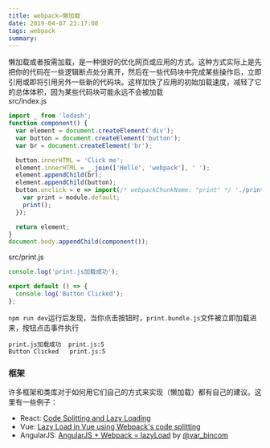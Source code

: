 ```yaml
---
title: webpack—懒加载
date: 2019-04-07 23:17:08
tags: webpack
summary:
---
```

懒加载或者按需加载，是一种很好的优化网页或应用的方式。这种方式实际上是先把你的代码在一些逻辑断点处分离开，然后在一些代码块中完成某些操作后，立即引用或即将引用另外一些新的代码块。这样加快了应用的初始加载速度，减轻了它的总体体积，因为某些代码块可能永远不会被加载<br />src/index.js
```javascript
import _ from 'lodash';
function component() {
  var element = document.createElement('div');
  var button = document.createElement('button');
  var br = document.createElement('br');

  button.innerHTML = 'Click me';
  element.innerHTML = _.join(['Hello', 'webpack'], ' ');
  element.appendChild(br);
  element.appendChild(button);
  button.onclick = e => import(/* webpackChunkName: "print" */ './print').then(module => {
    var print = module.default;
    print();
  });

  return element;
}
document.body.appendChild(component());
```
src/print.js
```javascript
console.log('print.js加载成功');

export default () => {
  console.log('Button Clicked');
};
```
`npm run dev`运行后发现，当你点击按钮时，`print.bundle.js`文件被立即加载进来，按钮点击事件执行
```
print.js加载成功  print.js:5
Button Clicked   print.js:5
```
<a name="ed99eaf8"></a>
### 框架 [](https://webpack.docschina.org/guides/lazy-loading/#%E6%A1%86%E6%9E%B6)
许多框架和类库对于如何用它们自己的方式来实现（懒加载）都有自己的建议。这里有一些例子：
* React: [Code Splitting and Lazy Loading](https://reacttraining.com/react-router/web/guides/code-splitting)
* Vue: [Lazy Load in Vue using Webpack's code splitting](https://alexjoverm.github.io/2017/07/16/Lazy-load-in-Vue-using-Webpack-s-code-splitting/)
* AngularJS: [AngularJS + Webpack = lazyLoad](https://medium.com/@var_bin/angularjs-webpack-lazyload-bb7977f390dd) by [@var_bincom](https://twitter.com/var_bincom)